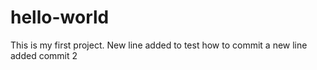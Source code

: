 # hello-world
This is my first project.
New line added to test how to commit
a new line added commit 2 
